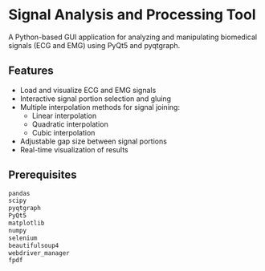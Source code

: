 # Signal Analysis and Processing Tool

A Python-based GUI application for analyzing and manipulating biomedical signals (ECG and EMG) using PyQt5 and pyqtgraph.

## Features

- Load and visualize ECG and EMG signals
- Interactive signal portion selection and gluing
- Multiple interpolation methods for signal joining:
  - Linear interpolation
  - Quadratic interpolation
  - Cubic interpolation
- Adjustable gap size between signal portions
- Real-time visualization of results

## Prerequisites

```python
pandas
scipy
pyqtgraph
PyQt5
matplotlib
numpy
selenium
beautifulsoup4
webdriver_manager
fpdf